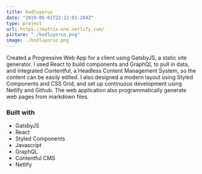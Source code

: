 ```yaml
---
title: Kodluyoruz
date: "2019-05-01T22:12:03.284Z"
type: project
url: https://matrix-one.netlify.com/
picture: "./kodluyoruz.png"
image: ./kodluyoruz.png
---
```


Created a Progressive Web App for a client using GatsbyJS, a static site generator. I used React to build components and GraphQL to pull in data, and integrated Contentful, a Headless Content Management System, so the content can be easily edited. I also designed a modern layout using Styled Components and CSS Grid, and set up continuous development using Netlify and Github. The web application also programmatically generate web pages from markdown files.

### Built with

- GatsbyJS
- React
- Styled Components
- Javascript
- GraphQL
- Contentful CMS
- Netlify
